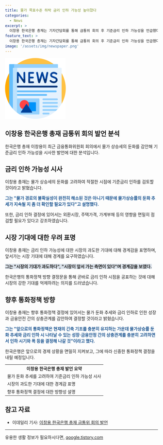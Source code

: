 ```yaml
---
title: 물가 목표수준 하락 금리 인하 가능성 높아졌다
categories:
  - News
excerpt: >
  이창용 한국은행 총재는 기자간담회를 통해 금통위 회의 후 기준금리 인하 가능성을 언급했다. 물가 안정에 대한 자신감을 표명하면서도, 물가 경로 불확실성이 완전히 해결되지 않았기 때문에 인하 시기를 결정하기 어렵다고 밝혔다. 향후의 통화정책은 물가 상승률의 둔화 추세와 금리 인하로 인한 성장과 금융안정 간의 상충관계를 고려하여 결정될 것이라고 전했다. 물가 상승률의 둔화 추세와 금리 인하에 따른 여러 가망요인들에 대한 우려도 언급했다.
feature_text: >
  이창용 한국은행 총재는 기자간담회를 통해 금통위 회의 후 기준금리 인하 가능성을 언급했다. 물가 안정에 대한 자신감을 표명하면서도, 물가 경로 불확실성이 완전히 해결되지 않았기 때문에 인하 시기를 결정하기 어렵다고 밝혔다. 향후의 통화정책은 물가 상승률의 둔화 추세와 금리 인하로 인한 성장과 금융안정 간의 상충관계를 고려하여 결정될 것이라고 전했다. 물가 상승률의 둔화 추세와 금리 인하에 따른 여러 가망요인들에 대한 우려도 언급했다.
image: '/assets/img/newspaper.png'
---
```


<p><img src="/assets/img/newspaper.png" alt="kimp 속보" /></p>

<h2>이창용 한국은행 총재 금통위 회의 발언 분석</h2>

<p data-ke-size="size16">한국은행 총재 이창용이 최근 금융통화위원회 회의에서 물가 상승세의 둔화를 감안해 기준금리 인하 가능성을 시사한 발언에 대한 분석입니다.</p>

<h2 data-ke-size="size26">금리 인하 가능성 시사</h2>

<p data-ke-size="size16">이창용 총재는 물가 상승세의 둔화를 고려하여 적절한 시점에 기준금리 인하를 검토할 것이라고 밝혔습니다.</p>

<p data-ke-size="size16"><b><span style="color: #1a5490;">그는 "물가 경로의 불확실성이 완전히 해소된 것은 아니기 때문에 물가상승률의 둔화 추세가 지속될 지 좀 더 확인할 필요가 있다"고 설명했다.</span></b></p>

<p data-ke-size="size16">또한, 금리 인하 결정에 있어서는 외환시장, 주택가격, 가계부채 등의 영향을 면밀히 점검할 필요가 있다고 강조하였습니다.</p>

<h2 data-ke-size="size26">시장 기대에 대한 우려 표명</h2>

<p data-ke-size="size16">이창용 총재는 금리 인하 가능성에 대한 시장의 과도한 기대에 대해 경계감을 표명하며, 앞서가는 시장 기대에 대해 경계를 요구하였습니다.</p>

<p data-ke-size="size16"><b><span style="background-color: #21538527;">그는 "시장의 기대가 과도하다", "시장이 앞서 가는 측면이 있다"며 경계감을 보였다.</span></b></p>

<p data-ke-size="size16">한국은행의 통화정책 방향 결정문을 통해 곧바로 금리 인하 시점을 공표하는 것에 대해 시장의 강한 기대를 억제하려는 의지를 드러냈습니다.</p>

<h2 data-ke-size="size26">향후 통화정책 방향</h2>

<p data-ke-size="size16">이창용 총재는 향후 통화정책 결정에 있어서는 물가 둔화 추세와 금리 인하로 인한 성장과 금융안전 간의 상충관계를 감안하여 결정할 것이라고 밝혔습니다.</p>

<p data-ke-size="size16"><b><span style="color: #1a5490;">그는 "앞으로의 통화정책은 현재의 긴축 기조를 충분히 유지하는 가운데 물가상승률 둔화 추세와 금리 인하 시 나타날 수 있는 성장·금융안정 간의 상충관계를 충분히 고려하면서 인하 시기와 폭 등을 결정해 나갈 것"이라고 했다.</span></b></p>

<p data-ke-size="size16">한국은행은 앞으로의 경제 상황을 면밀히 지켜보고, 그에 따라 신중한 통화정책 결정을 내릴 예정입니다.</p>

<table>
  <tbody>
    <tr>
      <td style="text-align: center; height: 17px;"><b>이창용 한국은행 총재 발언 요약</b></td>
    </tr>
    <tr>
      <td>물가 둔화 추세를 고려하여 기준금리 인하 가능성 시사</td>
    </tr>
    <tr>
      <td>시장의 과도한 기대에 대한 경계감 표명</td>
    </tr>
    <tr>
      <td>향후 통화정책 결정에 대한 방향성 설명</td>
    </tr>
  </tbody>
</table>

<h2 data-ke-size="size26">참고 자료</h2>

<ul>
  <li>이데일리 기사: <a href="https://www.edaily.co.kr/news/read?newsId=01483526625792640&mediaCodeNo=257" target="_blank" rel="noopener">이창용 한국은행 총재 금통위 회의 발언</a></li>
</ul>

<hr>
유용한 생활 정보가 필요하시다면, <a href="https://qoogle.tistory.com" rel="dofollow">qoogle.tistory.com</a>


